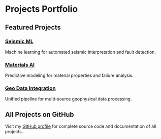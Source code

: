 # Projects Portfolio

## Featured Projects

### [Seismic ML](../#projects)
Machine learning for automated seismic interpretation and fault detection.

### [Materials AI](../#projects)  
Predictive modeling for material properties and failure analysis.

### [Geo Data Integration](../#projects)
Unified pipeline for multi-source geophysical data processing.

## All Projects on GitHub

Visit my [GitHub profile](https://github.com/rsichomba) for complete source code and documentation of all projects.
